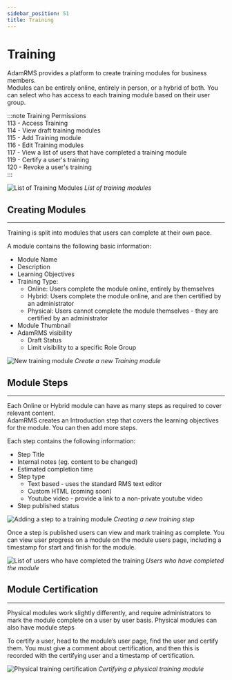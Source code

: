 ```yaml
---
sidebar_position: 51
title: Training
---
```


# Training

AdamRMS provides a platform to create training modules for business members.  
Modules can be entirely online, entirely in person, or a hybrid of both. You can select who has access to each training module based on their user group.

:::note Training Permissions  
113 - Access Training  	
114	- View draft training modules  
115	- Add Training module  
116	- Edit Training modules  
117	- View a list of users that have completed a training module  
119	- Certify a user's training  
120	- Revoke a user's training  
:::

![List of Training Modules](/img/tutorial/training/training-list.png)
*List of training modules*

## Creating Modules
---

Training is split into modules that users can complete at their own pace.

A module contains the following basic information:
- Module Name
- Description
- Learning Objectives
- Training Type:
    - Online: Users complete the module online, entirely by themselves
    - Hybrid: Users complete the module online, and are then certified by an administrator
    - Physical: Users cannot complete the module themselves - they are certified by an administrator
- Module Thumbnail
- AdamRMS visibility
    - Draft Status
    - Limit visibility to a specific Role Group

![New training module](/img/tutorial/training/training-new.png)
*Create a new Training module*

## Module Steps
---
Each Online or Hybrid module can have as many steps as required to cover relevant content.  
AdamRMS creates an Introduction step that covers the learning objectives for the module. You can then add more steps.

Each step contains the following information:
- Step Title
- Internal notes (eg. content to be changed)
- Estimated completion time
- Step type
    - Text based - uses the standard RMS text editor
    - Custom HTML (coming soon)
    - Youtube video - provide a link to a non-private youtube video
- Step published status

![Adding a step to a training module](/img/tutorial/training/training-steps-new.png)
*Creating a new training step*

Once a step is published users can view and mark training as complete. You can view user progress on a module on the module users page, including a timestamp for start and finish for the module.

![List of users who have completed the training](/img/tutorial/training/training-certify-self.png)
*Users who have completed the module*

## Module Certification
---

Physical modules work slightly differently, and require administrators to mark the module complete on a user by user basis. Physical modules can also have module steps

To certify a user, head to the module’s user page, find the user and certify them. You must give a comment about certification, and then this is recorded with the certifying user and a timestamp of certification.

![Physical training certification](/img/tutorial/training/training-certify.png)
*Certifying a physical training module*
